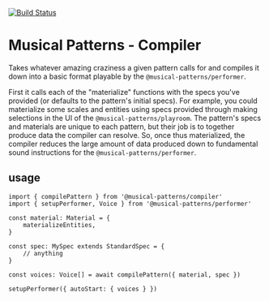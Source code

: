 [![Build Status](https://travis-ci.com/MusicalPatterns/compiler.svg?branch=master)](https://travis-ci.com/MusicalPatterns/compiler)

# Musical Patterns - Compiler

Takes whatever amazing craziness a given pattern calls for and compiles it down into a basic format playable by the `@musical-patterns/performer`.

First it calls each of the "materialize" functions with the specs you've provided (or defaults to the pattern's initial specs).
For example, you could materialize some scales and entities using specs provided through making selections in the UI of the `@musical-patterns/playroom`.
The pattern's specs and materials are unique to each pattern, but their job is to together produce data the compiler can resolve.
So, once thus materialized, the compiler reduces the large amount of data produced down to fundamental sound instructions for the `@musical-patterns/performer`.

## usage

```
import { compilePattern } from '@musical-patterns/compiler'
import { setupPerformer, Voice } from '@musical-patterns/performer'

const material: Material = {
	materializeEntities,
}

const spec: MySpec extends StandardSpec = {
	// anything
}

const voices: Voice[] = await compilePattern({ material, spec })

setupPerformer({ autoStart: { voices } })

```
